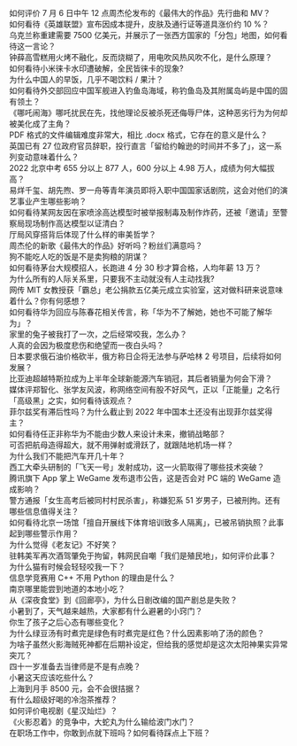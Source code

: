如何评价 7 月 6 日中午 12 点周杰伦发布的《最伟大的作品》先行曲和 MV？  
如何看待《英雄联盟》宣布因成本提升，皮肤及通行证等道具涨价约 10 %？  
乌克兰称重建需要 7500 亿美元，并展示了一张西方国家的「分包」地图，如何看待这一言论？  
钟薛高雪糕用火烤不融化，反而烧糊了，用电吹风热风吹不化，是什么原理？  
如何看待小米徕卡水印遭破解，全民皆徕卡的现象?  
为什么中国人的早饭，几乎不喝饮料 / 果汁？  
如何看待外交部回应中国军舰进入钓鱼岛海域，称钓鱼岛及其附属岛屿是中国的固有领土？  
《哪吒闹海》哪吒扰民在先，找他理论反被杀死还侮辱尸体，这种恶劣行为为何却被美化成了主角？  
PDF 格式的文件编辑难度非常大，相比 .docx 格式，它存在的意义是什么？  
英国已有 27 位政府官员辞职，投行直言「留给约翰逊的时间并不多了」，这一系列变动意味着什么？  
2022 北京中考 655 分以上 877 人，600 分以上 4.98 万人，成绩为何大幅拔高？  
易烊千玺、胡先煦、罗一舟等青年演员即将入职中国国家话剧院，这会对他们的演艺事业产生哪些影响？  
如何看待某网友因在家喷涂高达模型时被举报制毒及制作炸药，还被「邀请」至警察局现场制作高达模型以证清白？  
厅局风穿搭背后体现了什么样的审美哲学？  
周杰伦的新歌《最伟大的作品》好听吗？粉丝们满意吗？  
狗不能吃人吃的饭是不是卖狗粮的阴谋？  
如何看待茅台大规模招人，长跑进 4 分 30 秒才算合格，人均年薪 13 万？  
为什么所有的人际关系里，只要我不主动就没有人主动找我?  
网传 MIT 女教授获「霸总」老公捐款五亿美元成立实验室，这对做科研来说意味着什么？你有何感想？  
如何看待华为回应与陈春花相关传言，称「华为不了解她，她也不可能了解华为」？  
家里的兔子被我打了一次，之后经常咬我，怎么办？  
人真的会因为极度悲伤和绝望而一夜白头吗？  
日本要求俄石油价格砍半，俄方称日企将无法参与萨哈林 2 号项目，后续将如何发展？  
比亚迪超越特斯拉成为上半年全球新能源汽车销冠，其后者销量为何会下滑？  
媒体评郑智化、张学友风波，称网络空间有股不好风气，正以「正能量」之名行「高级黑」之实，如何看待该观点？  
菲尔兹奖有滞后性吗？为什么截止到 2022 年中国本土还没有出现菲尔兹奖得主？  
如何看待任正非称华为不能由少数人来设计未来，撤销战略部？  
可否把航母造得超大，就不用弹射或滑跃了，就跟陆地机场一样？  
为什么我们不能把汽车开几十年？  
西工大牵头研制的「飞天一号」发射成功，这一火箭取得了哪些技术突破？  
腾讯旗下 App 掌上 WeGame 发布退市公告，这是否会对 PC 端的 WeGame 造成影响？  
警方通报「女生高考后被同村村民杀害」，称嫌犯系 51 岁男子，已被刑拘。还有哪些信息值得关注？  
如何看待北京一场馆「擅自开展线下体育培训致多人隔离」，已被吊销执照？此事起到哪些警示作用？  
为什么觉得《老友记》不好笑？  
驻韩美军再次酒驾肇免于拘留，韩网民自嘲「我们是殖民地」，如何评价此事？  
为什么猫有时候会轻轻咬我一下？  
信息学竞赛用 C++ 不用 Python 的理由是什么？  
南京哪里能尝到地道的本地小吃？  
从《深夜食堂》到《回廊亭》，为什么日剧改编的国产剧总是失败？  
小暑到了，天气越来越热，大家都有什么避暑的小窍门？  
你生了孩子之后心态有哪些变化？  
为什么绿豆汤有时煮完是绿色有时煮完是红色？什么因素影响了汤的颜色？  
为啥子虽然火影海贼死神都在后期补设定，但给我的感觉却是这次太阳神果实异常突兀？  
四十一岁准备去当律师是不是有点晚？  
小暑这天应该吃些什么？  
上海到月手 8500 元，会不会很拮据？  
有什么超级好喝的冷泡茶推荐？  
如何评价电视剧《星汉灿烂》？  
《火影忍着》的竞争中，大蛇丸为什么输给波门水门？  
在职场工作中，你敢到点就下班吗？如何看待踩点上下班？  
